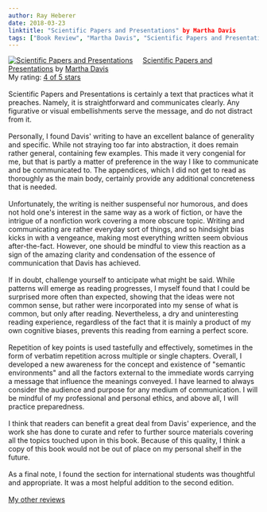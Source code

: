 ```yaml
---
author: Ray Heberer
date: 2018-03-23
linktitle: "Scientific Papers and Presentations" by Martha Davis
tags: ["Book Review", "Martha Davis", "Scientific Papers and Presentations"]
---
```


<a href="https://www.goodreads.com/book/show/1029438.Scientific_Papers_and_Presentations" style="float: left; padding-right: 20px"><img border="0" alt="Scientific Papers and Presentations" src="https://images.gr-assets.com/books/1348134049m/1029438.jpg" /></a><a href="https://www.goodreads.com/book/show/1029438.Scientific_Papers_and_Presentations">Scientific Papers and Presentations</a> by <a href="https://www.goodreads.com/author/show/222604.Martha_Davis">Martha Davis</a><br/>
My rating: <a href="https://www.goodreads.com/review/show/2329353824">4 of 5 stars</a><br /><br />
Scientific Papers and Presentations is certainly a text that practices what it preaches. Namely, it is straightforward and communicates clearly. Any figurative or visual embellishments serve the message, and do not distract from it.<br /><br />Personally, I found Davis' writing to have an excellent balance of generality and specific. While not straying too far into abstraction, it does remain rather general, containing few examples. This made it very congenial for me, but that is partly a matter of preference in the way I like to communicate and be communicated to. The appendices, which I did not get to read as thoroughly as the main body, certainly provide any additional concreteness that is needed.<br /><br />Unfortunately, the writing is neither suspenseful nor humorous, and does not hold one's interest in the same way as a work of fiction, or have the intrigue of a nonfiction work covering a more obscure topic. Writing and communicating are rather everyday sort of things, and so hindsight bias kicks in with a vengeance, making most everything written seem obvious after-the-fact. However, one should be mindful to view this reaction as a sign of the amazing clarity and condensation of the essence of communication that Davis has achieved. <br /><br />If in doubt, challenge yourself to anticipate what might be said. While patterns will emerge as reading progresses, I myself found that I could be surprised more often than expected, showing that the ideas were not common sense, but rather were incorporated into my sense of what is common, but only after reading. Nevertheless, a dry and uninteresting reading experience, regardless of the fact that it is mainly a product of my own cognitive biases, prevents this reading from earning a perfect score.<br /><br />Repetition of key points is used tastefully and effectively, sometimes in the form of verbatim repetition across multiple or single chapters. Overall, I developed a new awareness for the concept and existence of "semantic environments" and all the factors external to the immediate words carrying a message that influence the meanings conveyed. I have learned to always consider the audience and purpose for any medium of communication. I will be mindful of my professional and personal ethics, and above all, I will practice preparedness.<br /><br />I think that readers can benefit a great deal from Davis' experience, and the work she has done to curate and refer to further source materials covering all the topics touched upon in this book. Because of this quality, I think a copy of this book would not be out of place on my personal shelf in the future.<br /><br />As a final note, I found the section for international students was thoughtful and appropriate. It was a most helpful addition to the second edition.
<br/><br/>
<a href="http://www.rayheberer.ai/bookreviews/">My other reviews</a>